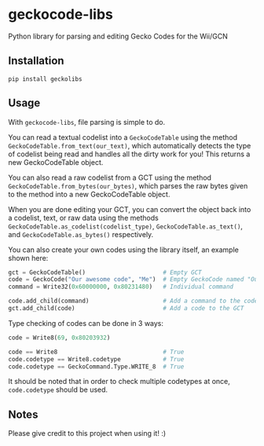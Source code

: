 # geckocode-libs

Python library for parsing and editing Gecko Codes for the Wii/GCN

## Installation

`pip install geckolibs`


## Usage

With `geckocode-libs`, file parsing is simple to do.

You can read a textual codelist into a `GeckoCodeTable` using the method `GeckoCodeTable.from_text(our_text)`, which automatically detects the type of codelist being read and handles all the dirty work for you! This returns a new GeckoCodeTable object.

You can also read a raw codelist from a GCT using the method `GeckoCodeTable.from_bytes(our_bytes)`, which parses the raw bytes given to the method into a new GeckoCodeTable object.

When you are done editing your GCT, you can convert the object back into a codelist, text, or raw data using the methods `GeckoCodeTable.as_codelist(codelist_type)`, `GeckoCodeTable.as_text()`, and `GeckoCodeTable.as_bytes()` respectively.

You can also create your own codes using the library itself, an example shown here:

```python
gct = GeckoCodeTable()                      # Empty GCT
code = GeckoCode("Our awesome code", "Me")  # Empty GeckoCode named "Our awesome code", created by "Me"
command = Write32(0x60000000, 0x80231480)   # Individual command

code.add_child(command)                     # Add a command to the code
gct.add_child(code)                         # Add a code to the GCT
```

Type checking of codes can be done in 3 ways:

```python
code = Write8(69, 0x80203932)

code == Write8                              # True
code.codetype == Write8.codetype            # True
code.codetype == GeckoCommand.Type.WRITE_8  # True
```

It should be noted that in order to check multiple codetypes at once, `code.codetype` should be used.


## Notes
Please give credit to this project when using it! :)